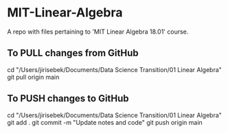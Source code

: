 # MIT-Linear-Algebra
A repo with files pertaining to 'MIT Linear Algebra 18.01' course.

## To PULL changes from GitHub
cd "/Users/jirisebek/Documents/Data Science Transition/01 Linear Algebra"
git pull origin main

## To PUSH changes to GitHub
cd "/Users/jirisebek/Documents/Data Science Transition/01 Linear Algebra"
git add .
git commit -m "Update notes and code"
git push origin main